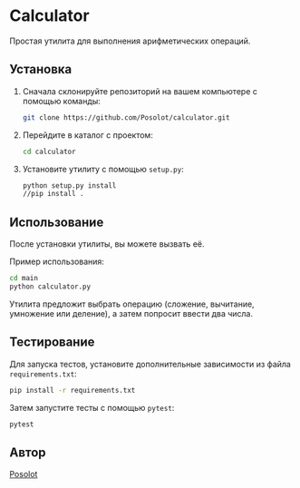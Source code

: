 # Calculator

Простая утилита для выполнения арифметических операций.

## Установка

1. Сначала склонируйте репозиторий на вашем компьютере с помощью команды:

    ```bash
    git clone https://github.com/Posolot/calculator.git
    ```

2. Перейдите в каталог с проектом:

    ```bash
    cd calculator
    ```

3. Установите утилиту с помощью `setup.py`:

    ```bash
    python setup.py install
    //pip install .
    ```

## Использование

После установки утилиты, вы можете вызвать её.

Пример использования:
```bash
cd main
python calculator.py
```

Утилита предложит выбрать операцию (сложение, вычитание, умножение или деление), а затем попросит ввести два числа.

## Тестирование

Для запуска тестов, установите дополнительные зависимости из файла `requirements.txt`:

```bash
pip install -r requirements.txt
```

Затем запустите тесты с помощью `pytest`:

```bash
pytest
```

## Автор

[Posolot](https://github.com/Posolot)

